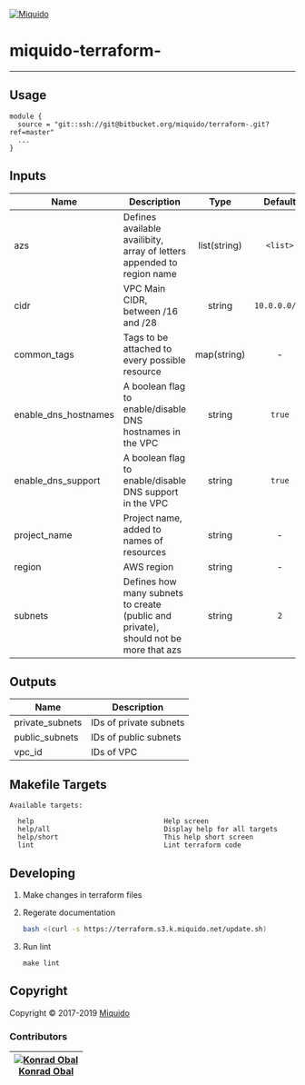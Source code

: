 <!-- This file was automatically generated by the `build-harness`. Make all changes to `README.yaml` and run `make readme` to rebuild this file. -->
[![Miquido][logo]](https://www.miquido.com/)

# miquido-terraform-
---
## Usage

```hcl
module {
  source = "git::ssh://git@bitbucket.org/miquido/terraform-.git?ref=master"
  ...
}
```
## Inputs

| Name | Description | Type | Default | Required |
|------|-------------|:----:|:-----:|:-----:|
| azs | Defines available availibity, array of letters appended to region name | list(string) | `<list>` | no |
| cidr | VPC Main CIDR, between /16 and /28 | string | `10.0.0.0/16` | no |
| common_tags | Tags to be attached to every possible resource | map(string) | - | yes |
| enable_dns_hostnames | A boolean flag to enable/disable DNS hostnames in the VPC | string | `true` | no |
| enable_dns_support | A boolean flag to enable/disable DNS support in the VPC | string | `true` | no |
| project_name | Project name, added to names of resources | string | - | yes |
| region | AWS region | string | - | yes |
| subnets | Defines how many subnets to create (public and private), should not be more that azs | string | `2` | no |

## Outputs

| Name | Description |
|------|-------------|
| private_subnets | IDs of private subnets |
| public_subnets | IDs of public subnets |
| vpc_id | IDs of VPC |

## Makefile Targets
```
Available targets:

  help                                Help screen
  help/all                            Display help for all targets
  help/short                          This help short screen
  lint                                Lint terraform code

```


## Developing

1. Make changes in terraform files

2. Regerate documentation

    ```bash
    bash <(curl -s https://terraform.s3.k.miquido.net/update.sh)
    ```

3. Run lint

    ```
    make lint
    ```

## Copyright

Copyright © 2017-2019 [Miquido](https://miquido.com)



### Contributors

|  [![Konrad Obal][k911_avatar]][k911_homepage]<br/>[Konrad Obal][k911_homepage] |
|---|

  [k911_homepage]: https://github.com/k911
  [k911_avatar]: https://github.com/k911.png?size=150



  [logo]: https://www.miquido.com/img/logos/logo__miquido.svg
  [website]: https://www.miquido.com/
  [github]: https://github.com/miquido
  [bitbucket]: https://bitbucket.org/miquido
